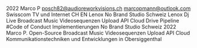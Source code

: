 2022 Marco P 
posch82@audioreworkvisions.ch
marcopmann@outlook.com 
Swisscom TV und Internet CH EN 
Lenox No Brand Studio Schweiz Lenox Dj
Live Broadcast Music Videosequenzen Upload API Cloud Drive Pipeline
#Code of Conduct Implementierungen No Brand Studio Schweiz 2022 Marco P.
Open-Source Broadcast Music Videosequenzen Upload API Cloud Kommunikationstechniken und Entwicklungen in Obersiggenthal 
